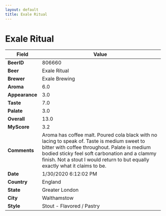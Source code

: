 ```yaml
---
layout: default
title: Exale Ritual
---
```


# Exale Ritual

| Field         | Value     |
|---------------|-----------|
| **BeerID** | 806660 |
| **Beer** | Exale Ritual |
| **Brewer** | Exale Brewing |
| **Aroma** | 6.0 |
| **Appearance** | 3.0 |
| **Taste** | 7.0 |
| **Palate** | 3.0 |
| **Overall** | 13.0 |
| **MyScore** | 3.2 |
| **Comments** | Aroma has coffee malt. Poured cola black with no lacing to speak of. Taste is medium sweet to bitter with coffee throughout. Palate is medium bodied sticky feel soft carbonation and a clammy finish. Not a stout I would return to but equally exactly what it claims to be. |
| **Date** | 1/30/2020 6:12:02 PM |
| **Country** | England |
| **State** | Greater London |
| **City** | Walthamstow |
| **Style** | Stout - Flavored / Pastry |
